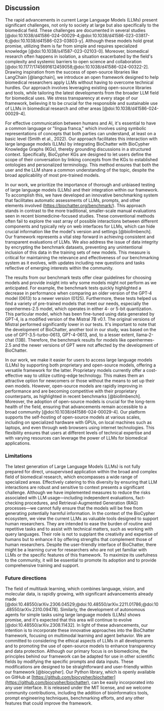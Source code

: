 ## Discussion

The rapid advancements in current Large Language Models (LLMs) present significant challenges, not only to society at large but also specifically to the biomedical field.
These challenges are documented in several studies [@doi:10.1038/d41586-024-00029-4;@doi:10.1038/d41586-023-03817-6;@doi:10.1038/d41586-023-03803-y].
Although these models hold great promise, utilizing them is far from simple and requires specialized knowledge [@doi:10.1038/s41587-023-02103-0].
Moreover, biomedical research often happens in isolation, a situation exacerbated by the field's complexity and systemic barriers to open science and collaboration [@doi:10.1177/1745691612459058;@doi:10.1038/d41586-024-00322-2].
Drawing inspiration from the success of open-source libraries like LangChain [@langchain], we introduce an open framework designed to help biomedical researchers apply LLMs without having to overcome technical hurdles.
Our approach involves leveraging existing open-source libraries and tools, while tailoring the latest developments from the broader LLM field for biomedical uses.
We stress transparency at every stage of our framework, believing it to be crucial for the responsible and sustainable use of LLMs in biomedical research and other areas [@doi:10.1038/d41586-024-00029-4].

For effective communication between humans and AI, it's essential to have a common language or "lingua franca," which involves using symbolic representations of concepts that both parties can understand, at least on a basic level (Smith et al., 2022).
Our approach facilitates this interaction with large language models (LLMs) by integrating BioChatter with BioCypher Knowledge Graphs (KGs), thereby grounding discussions in a structured context.
Specifically, BioCypher KGs are designed to let users define the scope of their conversation by linking concepts from the KGs to established ontologies and personalized terminology.
This method ensures that both the user and the LLM share a common understanding of the topic, despite the broad applicability of most pre-trained models.

In our work, we prioritize the importance of thorough and unbiased testing of large language models (LLMs) and their integration within our framework.
To accomplish this, we have developed an innovative benchmarking system that facilitates automatic assessments of LLMs, prompts, and other elements involved (https://biochatter.org/benchmark/).
This approach stands in contrast to the more traditional, smaller-scale manual evaluations seen in recent biomedicine-focused studies.
These conventional methods often fail to explore the vast array of possible interactions between different components and typically rely on web interfaces for LLMs, which can hide crucial information like the model's version and settings [@biollmbench].
Our framework represents a vital step forward in achieving consistent and transparent evaluations of LLMs.
We also address the issue of data integrity by encrypting the benchmark datasets, preventing any unintentional inclusion of this data in the training sets of new models.
This measure is critical for maintaining the relevance and effectiveness of our benchmarking system as it evolves, with updates including new questions and tasks reflective of emerging interests within the community.

The results from our benchmark tests offer clear guidelines for choosing models and provide insight into why some models might not perform as we anticipated.
For example, the benchmark tests quickly highlighted a decrease in performance when comparing an older version of the GPT-4 model (0613) to a newer version (0125).
Furthermore, these tests helped us find a variety of pre-trained models that meet our needs, especially the openhermes-2.5 model, which operates in either 4- or 5-bit quantization.
This particular model, which has been fine-tuned using data generated by GPT-4, is a modified version of the Mistral 7B v0.1.
The original versions of Mistral performed significantly lower in our tests.
It's important to note that the development of BioChatter, another tool in our study, was based on the use of GPT-3.5-turbo-0613, GPT-4-0613, and, to a lesser extent, llama-2-chat (13B).
Therefore, the benchmark results for models like openhermes-2.5 and the newer versions of GPT were not affected by the development of BioChatter.

In our work, we make it easier for users to access large language models (LLMs) by supporting both proprietary and open-source models, offering a versatile framework for the latter.
Proprietary models currently offer a cost-effective way to utilize cutting-edge technology.
This makes them an attractive option for newcomers or those without the means to set up their own models.
However, open-source models are rapidly improving in performance and are becoming competitive with their proprietary counterparts, as highlighted in recent benchmarks [@biollmbench].
Moreover, the adoption of open-source models is crucial for the long-term health of the field, ensuring that advancements remain accessible to a broad community [@doi:10.1038/d41586-024-00029-4].
Our platform supports the self-hosting of open-source models at various scales, including on specialized hardware with GPUs, on local machines such as laptops, and even through web browsers using internet technologies.
This flexibility ensures that users at different levels of technical expertise and with varying resources can leverage the power of LLMs for biomedical applications.

### Limitations

The latest generation of Large Language Models (LLMs) is not fully prepared for direct, unsupervised application within the broad and complex field of biomedical research, which encompasses a wide range of specialized areas.
Effectively catering to this diversity by ensuring that LLM interactions are robust and sensitive to context presents a significant challenge.
Although we have implemented measures to reduce the risks associated with LLM usage—including independent evaluations, fact-checking procedures, and Retrieval-Augmented Generation (RAG) processes—we cannot fully ensure that the models will be free from generating potentially harmful information.
In the context of the BioCypher ecosystem, we view the current LLMs as valuable tools designed to support human researchers.
They are intended to ease the burden of routine and repetitive tasks and to assist with technical matters, such as working with query languages.
Their role is not to supplant the creativity and expertise of humans but to enhance it by offering strengths that complement those of human researchers.
Despite the user-friendly interface of BioChatter, there might be a learning curve for researchers who are not yet familiar with LLMs or the specific features of this framework.
To maximize its usefulness to the community, it will be essential to promote its adoption and to provide comprehensive training and support.

### Future directions

The field of multitask learning, which combines language, vision, and molecular data, is rapidly growing, with significant advancements already made [@doi:10.48550/arXiv.2306.04529;@doi:10.48550/arXiv.2211.01786;@doi:10.48550/arXiv.2310.09478].
Similarly, the development of autonomous agents for simple tasks using large language models (LLMs) shows promise, and it's expected that this area will continue to evolve [@doi:10.48550/arXiv.2308.11432].
In light of these advancements, our intention is to incorporate these innovative approaches into the BioChatter framework, focusing on multimodal learning and agent behavior.
We are committed to considering the ethical aspects of LLMs in all developments and to promoting the use of open-source models to enhance transparency and data protection.
Although our primary focus is on biomedicine, the principles behind our framework can be adapted for use in other scientific fields by modifying the specific prompts and data inputs.
These modifications are designed to be straightforward and user-friendly within our framework [@biocypher].
Our Python library, which is openly available on GitHub at [https://github.com/biocypher/biochatter](https://github.com/biocypher/biochatter), can be easily incorporated into any user interface.
It is released under the MIT license, and we welcome community contributions, including the addition of bioinformatics tools, prompt engineering techniques, benchmarking efforts, and any other features that could improve the framework.
